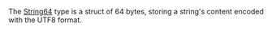﻿---
uid: string64
---

The [String64](<xref:Tomate.String64>) type is a struct of 64 bytes, storing a string's content encoded with the UTF8 format. 
